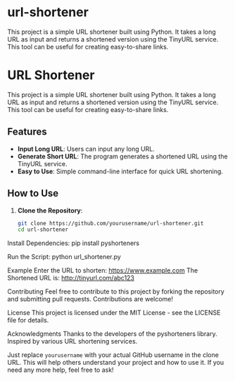 # url-shortener
This project is a simple URL shortener built using Python. It takes a long URL as input and returns a shortened version using the TinyURL service. This tool can be useful for creating easy-to-share links.
# URL Shortener

This project is a simple URL shortener built using Python. It takes a long URL as input and returns a shortened version using the TinyURL service. This tool can be useful for creating easy-to-share links.

## Features
- **Input Long URL**: Users can input any long URL.
- **Generate Short URL**: The program generates a shortened URL using the TinyURL service.
- **Easy to Use**: Simple command-line interface for quick URL shortening.

## How to Use
1. **Clone the Repository**:
   ```bash
   git clone https://github.com/yourusername/url-shortener.git
   cd url-shortener
Install Dependencies:
pip install pyshorteners

Run the Script:
python url_shortener.py

Example
Enter the URL to shorten: https://www.example.com
The Shortened URL is: http://tinyurl.com/abc123

Contributing
Feel free to contribute to this project by forking the repository and submitting pull requests. Contributions are welcome!

License
This project is licensed under the MIT License - see the LICENSE file for details.

Acknowledgments
Thanks to the developers of the pyshorteners library.
Inspired by various URL shortening services.

Just replace `yourusername` with your actual GitHub username in the clone URL. This will help others understand your project and how to use it. If you need any more help, feel free to ask!
